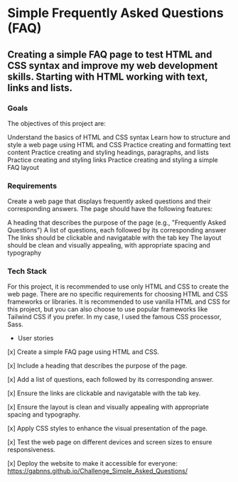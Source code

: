 # Simple Frequently Asked Questions (FAQ)

## Creating a simple FAQ page to test HTML and CSS syntax and improve my web development skills. Starting with HTML working with text, links and lists.

### Goals
The objectives of this project are:

Understand the basics of HTML and CSS syntax
Learn how to structure and style a web page using HTML and CSS
Practice creating and formatting text content
Practice creating and styling headings, paragraphs, and lists
Practice creating and styling links
Practice creating and styling a simple FAQ layout

### Requirements
Create a web page that displays frequently asked questions and their corresponding answers. The page should have the following features:

A heading that describes the purpose of the page (e.g., "Frequently Asked Questions")
A list of questions, each followed by its corresponding answer
The links should be clickable and navigatable with the tab key
The layout should be clean and visually appealing, with appropriate spacing and typography

### Tech Stack
For this project, it is recommended to use only HTML and CSS to create the web page. There are no specific requirements for choosing HTML and CSS frameworks or libraries. It is recommended to use vanilla HTML and CSS for this project, but you can also choose to use popular frameworks like Tailwind CSS if you prefer. In my case, I used the famous CSS processor, Sass.

- User stories

[x] Create a simple FAQ page using HTML and CSS.

[x] Include a heading that describes the purpose of the page.

[x] Add a list of questions, each followed by its corresponding answer.

[x] Ensure the links are clickable and navigatable with the tab key.

[x] Ensure the layout is clean and visually appealing with appropriate spacing and typography.

[x] Apply CSS styles to enhance the visual presentation of the page.

[x] Test the web page on different devices and screen sizes to ensure responsiveness.

[x] Deploy the website to make it accessible for everyone: https://gabnns.github.io/Challenge_Simple_Asked_Questions/
